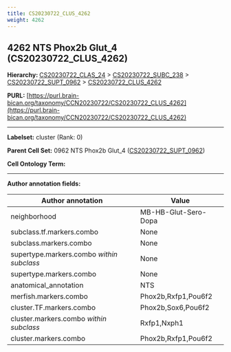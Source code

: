 ```yaml
---
title: CS20230722_CLUS_4262
weight: 4262
---
```

## 4262 NTS Phox2b Glut_4 (CS20230722_CLUS_4262)
<b>Hierarchy: </b>
[CS20230722_CLAS_24](../CS20230722_CLAS_24) >
[CS20230722_SUBC_238](../CS20230722_SUBC_238) >
[CS20230722_SUPT_0962](../CS20230722_SUPT_0962) >
[CS20230722_CLUS_4262](../CS20230722_CLUS_4262)

**PURL:** [https://purl.brain-bican.org/taxonomy/CCN20230722/CS20230722_CLUS_4262](https://purl.brain-bican.org/taxonomy/CCN20230722/CS20230722_CLUS_4262)

---


**Labelset:** cluster (Rank: 0)

**Parent Cell Set:** 0962 NTS Phox2b Glut_4 ([CS20230722_SUPT_0962](../CS20230722_SUPT_0962))



**Cell Ontology Term:** 

[MARKER GENES.]: #


---

[TRANSFERRED ANNOTATIONS.]: #


[AUTHOR ANNOTATION FIELDS.]: #


**Author annotation fields:**

| Author annotation | Value |
|-------------------|-------|
|neighborhood|MB-HB-Glut-Sero-Dopa|
|subclass.tf.markers.combo|None|
|subclass.markers.combo|None|
|supertype.markers.combo _within subclass_|None|
|supertype.markers.combo|None|
|anatomical_annotation|NTS|
|merfish.markers.combo|Phox2b,Rxfp1,Pou6f2|
|cluster.TF.markers.combo|Phox2b,Sox6,Pou6f2|
|cluster.markers.combo _within subclass_|Rxfp1,Nxph1|
|cluster.markers.combo|Phox2b,Rxfp1,Pou6f2|
